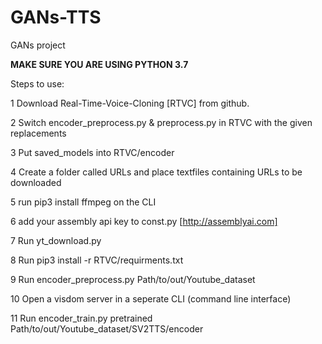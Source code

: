 # GANs-TTS
GANs project

**MAKE SURE YOU ARE USING PYTHON 3.7**

Steps to use:

1 Download Real-Time-Voice-Cloning [RTVC] from github.

2 Switch encoder_preprocess.py & preprocess.py in RTVC with the given replacements

3 Put saved_models into RTVC/encoder

4 Create a folder called URLs and place textfiles containing URLs to be downloaded

5 run pip3 install ffmpeg on the CLI

6 add your assembly api key to const.py  [http://assemblyai.com]

7 Run yt_download.py

8 Run pip3 install -r RTVC/requirments.txt

9 Run encoder_preprocess.py  Path/to/out/Youtube_dataset

10 Open a visdom server in a seperate CLI (command line interface)

11 Run encoder_train.py pretrained Path/to/out/Youtube_dataset/SV2TTS/encoder
